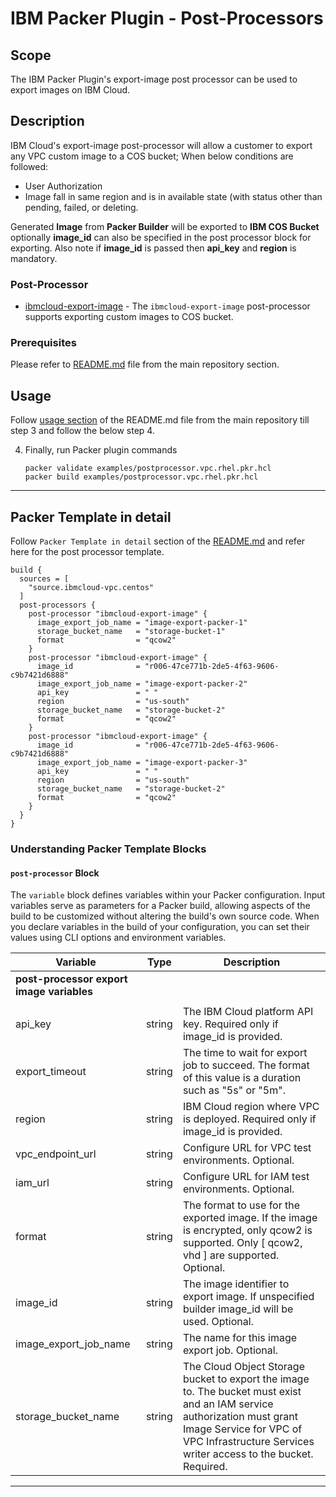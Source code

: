 # IBM Packer Plugin - Post-Processors

## Scope
The IBM Packer Plugin's export-image post processor can be used to export images on IBM Cloud.

## Description
IBM Cloud's export-image post-processor will allow a customer to export any VPC custom image to a COS bucket; When below conditions are followed: 
  -   User Authorization
  -   Image fall in same region and is in available state (with status other than pending, failed, or deleting.

Generated **Image** from **Packer Builder** will be exported to **IBM COS Bucket** optionally **image_id** can also be specified in the post processor block for exporting. Also note if **image_id** is passed then **api_key** and **region** is mandatory.

### Post-Processor
- [ibmcloud-export-image](post-processor/ibmcloud-export-image) - The `ibmcloud-export-image` post-processor supports exporting custom images to COS bucket. 

### Prerequisites
Please refer to [README.md](https://github.com/IBM/packer-plugin-ibmcloud/blob/master/README.md) file from the main repository section.

## Usage

Follow [usage section](https://github.com/IBM/packer-plugin-ibmcloud/blob/master/README.md#:~:text=export%20OBJC_DISABLE_INITIALIZE_FORK_SAFETY%3DYES-,Usage,-Using%20the%20packer) of the README.md file from the main repository till step 3 and follow the below step 4.

4. Finally, run Packer plugin commands
    ```shell
    packer validate examples/postprocessor.vpc.rhel.pkr.hcl
    packer build examples/postprocessor.vpc.rhel.pkr.hcl
    ```

***********

## Packer Template in detail
Follow `Packer Template in detail` section of the [README.md](https://github.com/IBM/packer-plugin-ibmcloud/blob/master/README.md) and refer here for the post processor template.

```hcl
build {
  sources = [
    "source.ibmcloud-vpc.centos"
  ]
  post-processors {
    post-processor "ibmcloud-export-image" {
      image_export_job_name = "image-export-packer-1"
      storage_bucket_name   = "storage-bucket-1"
      format                = "qcow2"
    }
    post-processor "ibmcloud-export-image" {
      image_id              = "r006-47ce771b-2de5-4f63-9606-c9b7421d6888"
      image_export_job_name = "image-export-packer-2"
      api_key               = " "
      region                = "us-south"
      storage_bucket_name   = "storage-bucket-2"
      format                = "qcow2"
    }
    post-processor "ibmcloud-export-image" {
      image_id              = "r006-47ce771b-2de5-4f63-9606-c9b7421d6888"
      image_export_job_name = "image-export-packer-3"
      api_key               = " "
      region                = "us-south"
      storage_bucket_name   = "storage-bucket-2"
      format                = "qcow2"
    }
  }
}

```

### Understanding Packer Template Blocks

#### `post-processor` Block
The `variable` block defines variables within your Packer configuration. Input variables serve as parameters for a Packer build, allowing aspects of the build to be customized without altering the build's own source code. When you declare variables in the build of your configuration, you can set their values using CLI options and environment variables.

Variable | Type |Description
--- | --- | ---
**post-processor export image variables** |
| |
api_key | string | The IBM Cloud platform API key. Required only if image_id is provided.
export_timeout | string | The time to wait for export job to succeed. The format of this value is a duration such as "5s" or "5m".
region | string | IBM Cloud region where VPC is deployed. Required only if image_id is provided.
vpc_endpoint_url | string | Configure URL for VPC test environments. Optional.
iam_url | string | Configure URL for IAM test environments. Optional.
format | string | The format to use for the exported image. If the image is encrypted, only qcow2 is supported. Only [ qcow2, vhd ] are supported. Optional.
image_id | string | The image identifier to export image. If unspecified builder image_id will be used. Optional. 
image_export_job_name | string | The name for this image export job. Optional.
storage_bucket_name | string | The Cloud Object Storage bucket to export the image to. The bucket must exist and an IAM service authorization must grant Image Service for VPC of VPC Infrastructure Services writer access to the bucket. Required.

***********



